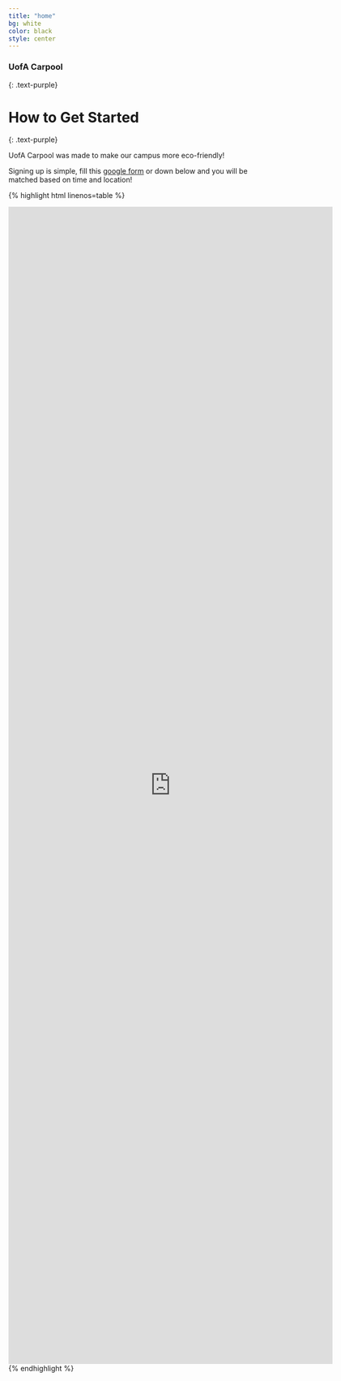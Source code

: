 ```yaml
---
title: "home"
bg: white
color: black
style: center
---
```


### **UofA Carpool**
{: .text-purple}

<span class="fa-stack subtlecircle" style="font-size:100px; background:rgba(255,166,0,0.1)">
  <i class="fa fa-circle fa-stack-2x text-white"></i>
  <i class="fa fa-bicycle fa-stack-1x text-orange"></i>
</span>

# How to Get Started
{: .text-purple}


UofA Carpool was made to make our campus more eco-friendly!

Signing up is simple, fill this [google form](https://forms.gle/56qjYjCgN5nAuGE39) or down below and you will be matched based on time and location!

{% highlight html linenos=table %}
<div class="icontain">
  <iframe src="https://docs.google.com/forms/d/e/1FAIpQLSfDMrrW5bT5JcJeK2rNX3a5l-87-y1RaeH7sMAgAvUcx0Ghvg/viewform?embedded=true" width="640" height="2282" frameborder="0" marginheight="0" marginwidth="0">Loading…</iframe>
</div>
{% endhighlight %}